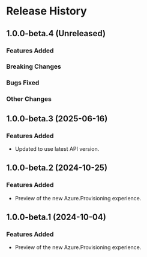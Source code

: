 # Release History

## 1.0.0-beta.4 (Unreleased)

### Features Added

### Breaking Changes

### Bugs Fixed

### Other Changes

## 1.0.0-beta.3 (2025-06-16)

### Features Added

- Updated to use latest API version.

## 1.0.0-beta.2 (2024-10-25)

### Features Added

- Preview of the new Azure.Provisioning experience.

## 1.0.0-beta.1 (2024-10-04)

### Features Added

- Preview of the new Azure.Provisioning experience.

